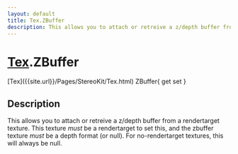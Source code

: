 ```yaml
---
layout: default
title: Tex.ZBuffer
description: This allows you to attach or retreive a z/depth buffer from a rendertarget texture. This texture _must_ be a rendertarget to set this, and the zbuffer texture _must_ be a depth format (or null). For no-rendertarget textures, this will always be null.
---
```

# [Tex]({{site.url}}/Pages/StereoKit/Tex.html).ZBuffer

<div class='signature' markdown='1'>
[Tex]({{site.url}}/Pages/StereoKit/Tex.html) ZBuffer{ get set }
</div>

## Description
This allows you to attach or retreive a z/depth buffer
from a rendertarget texture. This texture _must_ be a rendertarget
to set this, and the zbuffer texture _must_ be a depth format (or
null). For no-rendertarget textures, this will always be null.

